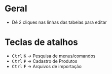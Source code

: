 # Geral

- Dê 2 cliques nas linhas das tabelas para editar

# Teclas de atalhos

- <kbd>Ctrl</kbd> <kbd>K</kbd> → Pesquisa de menus/comandos
- <kbd>Ctrl</kbd> <kbd>P</kbd> → Cadastro de Produtos
- <kbd>Ctrl</kbd> <kbd>F</kbd> → Arquivos de importação
